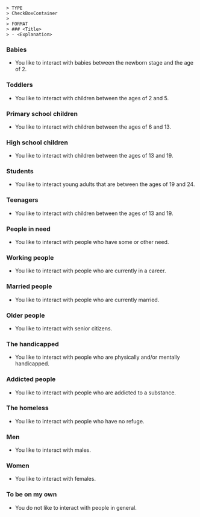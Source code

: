 ```
> TYPE
> CheckBoxContainer
>
> FORMAT
> ### <Title>
> - <Explanation>
```


### Babies
- You like to interact with babies between the newborn stage and the age of 2.

### Toddlers
- You like to interact with children between the ages of 2 and 5.

### Primary school children
- You like to interact with children between the ages of 6 and 13.

### High school children
- You like to interact with children between the ages of 13 and 19.

### Students
- You like to interact young adults that are between the ages of 19 and 24.

### Teenagers
- You like to interact with children between the ages of 13 and 19.

### People in need
- You like to interact with people who have some or other need.

### Working people
- You like to interact with people who are currently in a career.

### Married people
- You like to interact with people who are currently married.

### Older people
- You like to interact with senior citizens.

### The handicapped
- You like to interact with people who are physically and/or mentally handicapped.

### Addicted people
- You like to interact with people who are addicted to a substance.

### The homeless
- You like to interact with people who have no refuge.

### Men
- You like to interact with males.

### Women
- You like to interact with females.

### To be on my own
- You do not like to interact with people in general.
